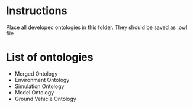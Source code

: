 # Instructions

Place all developed ontologies in this folder.
They should be saved as .owl file

# List of ontologies

* Merged Ontology
* Environment Ontology
* Simulation Ontology
* Model Ontology
* Ground Vehicle Ontology

